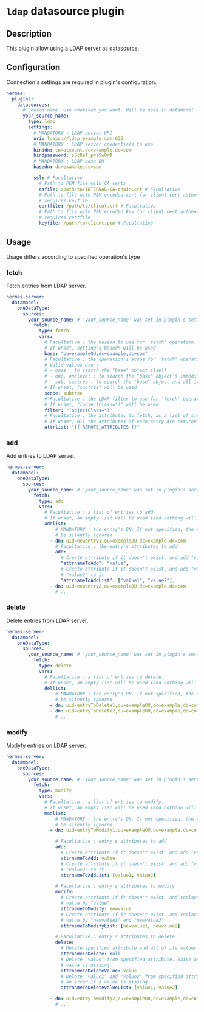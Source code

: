 <!--
Hermes : Change Data Capture (CDC) tool from any source(s) to any target
Copyright (C) 2023 INSA Strasbourg

This file is part of Hermes.

Hermes is free software: you can redistribute it and/or modify
it under the terms of the GNU General Public License as published by
the Free Software Foundation, either version 3 of the License, or
(at your option) any later version.

Hermes is distributed in the hope that it will be useful,
but WITHOUT ANY WARRANTY; without even the implied warranty of
MERCHANTABILITY or FITNESS FOR A PARTICULAR PURPOSE. See the
GNU General Public License for more details.

You should have received a copy of the GNU General Public License
along with Hermes. If not, see <https://www.gnu.org/licenses/>.
-->

# `ldap` datasource plugin

## Description

This plugin allow using a LDAP server as datasource.

## Configuration

Connection's settings are required in plugin's configuration.

```yaml
hermes:
  plugins:
    datasources:
      # Source name. Use whatever you want. Will be used in datamodel
      your_source_name:
        type: ldap
        settings:
          # MANDATORY : LDAP server URI
          uri: ldaps://ldap.example.com:636
          # MANDATORY : LDAP server credentials to use
          binddn: cn=account,dc=example,dc=com
          bindpassword: s3cReT_p4s5w0rD
          # MANDATORY : LDAP base DN
          basedn: dc=example,dc=com

          ssl: # Facultative
            # Path to PEM file with CA certs
            cafile: /path/to/INTERNAL-CA-chain.crt # Facultative
            # Path to file with PEM encoded cert for client cert authentication,
            # requires keyfile
            certfile: /path/to/client.crt # Facultative
            # Path to file with PEM encoded key for client cert authentication,
            # requires certfile
            keyfile: /path/to/client.pem # Facultative
```

## Usage

Usage differs according to specified operation's type

### fetch

Fetch entries from LDAP server.

```yaml
hermes-server:
  datamodel:
    oneDataType:
      sources:
        your_source_name: # 'your_source_name' was set in plugin's settings
          fetch:
            type: fetch
            vars:
              # Facultative : the basedn to use for 'fetch' operation.
              # If unset, setting's basedn will be used
              base: "ou=exampleOU,dc=example,dc=com"
              # Facultative : the operation's scope for 'fetch' operation
              # Valid values are :
              # - base : to search the "base" object itself
              # - one, onelevel : to search the "base" object’s immediate children
              # - sub, subtree : to search the "base" object and all its descendants
              # If unset, "subtree" will be used
              scope: subtree
              # Facultative : the LDAP filter to use for 'fetch' operation
              # If unset, "(objectClass=*)" will be used
              filter: "(objectClass=*)"
              # Facultative : the attributes to fetch, as a list of strings
              # If unset, all the attributes of each entry are returned
              attrlist: "{{ REMOTE_ATTRIBUTES }}"
```

### add

Add entries to LDAP server.

```yaml
hermes-server:
  datamodel:
    oneDataType:
      sources:
        your_source_name: # 'your_source_name' was set in plugin's settings
          fetch:
            type: add
            vars:
              # Facultative : a list of entries to add.
              # If unset, an empty list will be used (and nothing will be added)
              addlist:
                  # MANDATORY : the entry's DN. If not specified, the entry will
                  # be silently ignored
                - dn: uid=newentry1,ou=exampleOU,dc=example,dc=com
                  # Facultative : the entry's attributes to add
                  add:
                    # Create attribute if it doesn't exist, and add "value" to it
                    "attrnameToAdd": "value",
                    # Create attribute if it doesn't exist, and add "value1" and
                    # "value2" to it
                    "attrnameToAddList": ["value1", "value2"],
                - dn: uid=newentry2,ou=exampleOU,dc=example,dc=com
                  # ...
```

### delete

Delete entries from LDAP server.

```yaml
hermes-server:
  datamodel:
    oneDataType:
      sources:
        your_source_name: # 'your_source_name' was set in plugin's settings
          fetch:
            type: delete
            vars:
              # Facultative : a list of entries to delete.
              # If unset, an empty list will be used (and nothing will be deleted)
              dellist:
                  # MANDATORY : the entry's DN. If not specified, the entry will
                  # be silently ignored
                - dn: uid=entryToDelete1,ou=exampleOU,dc=example,dc=com
                - dn: uid=entryToDelete2,ou=exampleOU,dc=example,dc=com
                  # ...
```

### modify

Modyfy entries on LDAP server.

```yaml
hermes-server:
  datamodel:
    oneDataType:
      sources:
        your_source_name: # 'your_source_name' was set in plugin's settings
          fetch:
            type: modify
            vars:
              # Facultative : a list of entries to modify.
              # If unset, an empty list will be used (and nothing will be modified)
              modlist:
                  # MANDATORY : the entry's DN. If not specified, the entry will
                  # be silently ignored
                - dn: uid=entryToModify1,ou=exampleOU,dc=example,dc=com

                  # Facultative : entry's attributes to add
                  add:
                    # Create attribute if it doesn't exist, and add "value" to it
                    attrnameToAdd: value
                    # Create attribute if it doesn't exist, and add "value1" and
                    # "value2" to it
                    attrnameToAddList: [value1, value2]

                  # Facultative : entry's attributes to modify
                  modify:
                    # Create attribute if it doesn't exist, and replace all its
                    # value by "value"
                    attrnameToModify: newvalue
                    # Create attribute if it doesn't exist, and replace all its
                    # value by "newvalue1" and "newvalue2"
                    attrnameToModifyList: [newvalue1, newvalue2]

                  # Facultative : entry's attributes to delete
                  delete:
                    # Delete specified attribute and all of its values
                    attrnameToDelete: null
                    # Delete "value" from specified attribute. Raise an error if
                    # value is missing
                    attrnameToDeleteValue: value
                    # Delete "value1" and "value2" from specified attribute. Raise
                    # an error if a value is missing
                    attrnameToDeleteValueList: [value1, value2]

                - dn: uid=entryToModify2,ou=exampleOU,dc=example,dc=com
                  # ...
```
